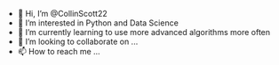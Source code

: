 - 👋 Hi, I’m @CollinScott22
- 👀 I’m interested in Python and Data Science
- 🌱 I’m currently learning to use more advanced algorithms more often
- 💞️ I’m looking to collaborate on ...
- 📫 How to reach me ...

<!---
CollinScott22/CollinScott22 is a ✨ special ✨ repository because its `README.md` (this file) appears on your GitHub profile.
You can click the Preview link to take a look at your changes.
--->
